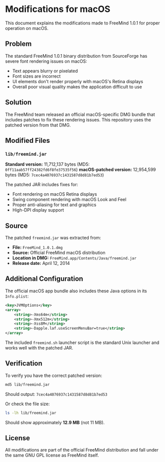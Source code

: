 # Modifications for macOS

This document explains the modifications made to FreeMind 1.0.1 for proper operation on macOS.

## Problem

The standard FreeMind 1.0.1 binary distribution from SourceForge has severe font rendering issues on macOS:
- Text appears blurry or pixelated
- Font sizes are incorrect
- UI elements don't render properly with macOS's Retina displays
- Overall poor visual quality makes the application difficult to use

## Solution

The FreeMind team released an official macOS-specific DMG bundle that includes patches to fix these rendering issues. This repository uses the patched version from that DMG.

## Modified Files

### `lib/freemind.jar`

**Standard version:** 11,712,137 bytes (MD5: `0ff11aab57ff24382fd6f8fe37535f56`)
**macOS-patched version:** 12,954,599 bytes (MD5: `7cec4a4076937c1431587d8d81b7ed53`)

The patched JAR includes fixes for:
- Font rendering on macOS Retina displays
- Swing component rendering with macOS Look and Feel
- Proper anti-aliasing for text and graphics
- High-DPI display support

## Source

The patched `freemind.jar` was extracted from:
- **File:** `FreeMind_1.0.1.dmg`
- **Source:** Official FreeMind macOS distribution
- **Location in DMG:** `FreeMind.app/Contents/Java/freemind.jar`
- **Release date:** April 12, 2014

## Additional Configuration

The official macOS app bundle also includes these Java options in its `Info.plist`:
```xml
<key>JVMOptions</key>
<array>
    <string>-Xms64m</string>
    <string>-Xmx512m</string>
    <string>-Xss8M</string>
    <string>-Dapple.laf.useScreenMenuBar=true</string>
</array>
```

The included `freemind.sh` launcher script is the standard Unix launcher and works well with the patched JAR.

## Verification

To verify you have the correct patched version:

```bash
md5 lib/freemind.jar
```

Should output: `7cec4a4076937c1431587d8d81b7ed53`

Or check the file size:
```bash
ls -lh lib/freemind.jar
```

Should show approximately **12.9 MB** (not 11 MB).

## License

All modifications are part of the official FreeMind distribution and fall under the same GNU GPL license as FreeMind itself.
